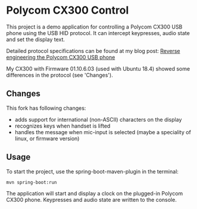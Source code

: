 # Polycom CX300 Control

This project is a demo application for controlling a Polycom CX300 USB phone using the USB HID protocol. It can intercept keypresses, audio state and set the display text. 

Detailed protocol specifications can be found at my blog post: [Reverse engineering the Polycom CX300 USB phone](https://bsmulders.com/2018/04/polycom-cx300/)

My CX300 with Firmware 01.10.6.03 (used with Ubuntu 18.4) showed some differences in the protocol (see 'Changes').

## Changes
This fork has following changes:

* adds support for international (non-ASCII) characters on the display
* recognizes keys when handset is lifted
* handles the message when mic-input is selected (maybe a speciality of linux, or firmware version)


## Usage

To start the project, use the spring-boot-maven-plugin in the terminal:

    mvn spring-boot:run

The application will start and display a clock on the plugged-in Polycom CX300 phone. Keypresses and audio state are written to the console.
